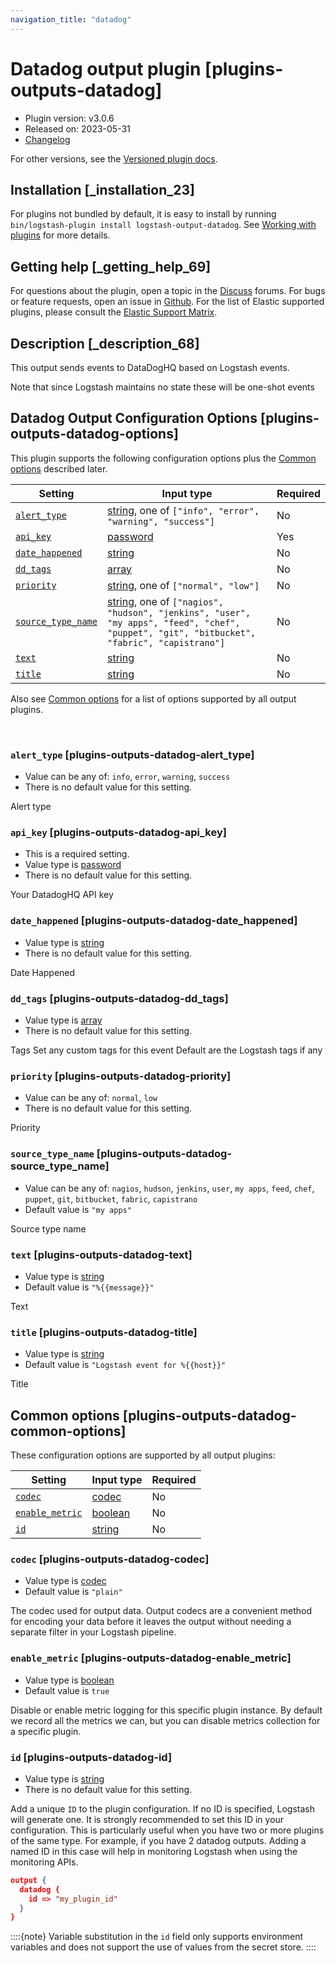 ```yaml
---
navigation_title: "datadog"
---
```


# Datadog output plugin [plugins-outputs-datadog]


* Plugin version: v3.0.6
* Released on: 2023-05-31
* [Changelog](https://github.com/logstash-plugins/logstash-output-datadog/blob/v3.0.6/CHANGELOG.md)

For other versions, see the [Versioned plugin docs](https://www.elastic.co/guide/en/logstash-versioned-plugins/current/output-datadog-index.md).

## Installation [_installation_23]

For plugins not bundled by default, it is easy to install by running `bin/logstash-plugin install logstash-output-datadog`. See [Working with plugins](https://www.elastic.co/guide/en/logstash/current/working-with-plugins.html) for more details.


## Getting help [_getting_help_69]

For questions about the plugin, open a topic in the [Discuss](http://discuss.elastic.co) forums. For bugs or feature requests, open an issue in [Github](https://github.com/logstash-plugins/logstash-output-datadog). For the list of Elastic supported plugins, please consult the [Elastic Support Matrix](https://www.elastic.co/support/matrix#logstash_plugins).


## Description [_description_68]

This output sends events to DataDogHQ based on Logstash events.

Note that since Logstash maintains no state these will be one-shot events


## Datadog Output Configuration Options [plugins-outputs-datadog-options]

This plugin supports the following configuration options plus the [Common options](plugins-outputs-datadog.md#plugins-outputs-datadog-common-options) described later.

| Setting | Input type | Required |
| --- | --- | --- |
| [`alert_type`](plugins-outputs-datadog.md#plugins-outputs-datadog-alert_type) | [string](introduction.md#string), one of `["info", "error", "warning", "success"]` | No |
| [`api_key`](plugins-outputs-datadog.md#plugins-outputs-datadog-api_key) | [password](introduction.md#password) | Yes |
| [`date_happened`](plugins-outputs-datadog.md#plugins-outputs-datadog-date_happened) | [string](introduction.md#string) | No |
| [`dd_tags`](plugins-outputs-datadog.md#plugins-outputs-datadog-dd_tags) | [array](introduction.md#array) | No |
| [`priority`](plugins-outputs-datadog.md#plugins-outputs-datadog-priority) | [string](introduction.md#string), one of `["normal", "low"]` | No |
| [`source_type_name`](plugins-outputs-datadog.md#plugins-outputs-datadog-source_type_name) | [string](introduction.md#string), one of `["nagios", "hudson", "jenkins", "user", "my apps", "feed", "chef", "puppet", "git", "bitbucket", "fabric", "capistrano"]` | No |
| [`text`](plugins-outputs-datadog.md#plugins-outputs-datadog-text) | [string](introduction.md#string) | No |
| [`title`](plugins-outputs-datadog.md#plugins-outputs-datadog-title) | [string](introduction.md#string) | No |

Also see [Common options](plugins-outputs-datadog.md#plugins-outputs-datadog-common-options) for a list of options supported by all output plugins.

 

### `alert_type` [plugins-outputs-datadog-alert_type]

* Value can be any of: `info`, `error`, `warning`, `success`
* There is no default value for this setting.

Alert type


### `api_key` [plugins-outputs-datadog-api_key]

* This is a required setting.
* Value type is [password](introduction.md#password)
* There is no default value for this setting.

Your DatadogHQ API key


### `date_happened` [plugins-outputs-datadog-date_happened]

* Value type is [string](introduction.md#string)
* There is no default value for this setting.

Date Happened


### `dd_tags` [plugins-outputs-datadog-dd_tags]

* Value type is [array](introduction.md#array)
* There is no default value for this setting.

Tags Set any custom tags for this event Default are the Logstash tags if any


### `priority` [plugins-outputs-datadog-priority]

* Value can be any of: `normal`, `low`
* There is no default value for this setting.

Priority


### `source_type_name` [plugins-outputs-datadog-source_type_name]

* Value can be any of: `nagios`, `hudson`, `jenkins`, `user`, `my apps`, `feed`, `chef`, `puppet`, `git`, `bitbucket`, `fabric`, `capistrano`
* Default value is `"my apps"`

Source type name


### `text` [plugins-outputs-datadog-text]

* Value type is [string](introduction.md#string)
* Default value is `"%{{message}}"`

Text


### `title` [plugins-outputs-datadog-title]

* Value type is [string](introduction.md#string)
* Default value is `"Logstash event for %{{host}}"`

Title



## Common options [plugins-outputs-datadog-common-options]

These configuration options are supported by all output plugins:

| Setting | Input type | Required |
| --- | --- | --- |
| [`codec`](plugins-outputs-datadog.md#plugins-outputs-datadog-codec) | [codec](https://www.elastic.co/guide/en/logstash/current/configuration-file-structure.html#codec) | No |
| [`enable_metric`](plugins-outputs-datadog.md#plugins-outputs-datadog-enable_metric) | [boolean](https://www.elastic.co/guide/en/logstash/current/configuration-file-structure.html#boolean) | No |
| [`id`](plugins-outputs-datadog.md#plugins-outputs-datadog-id) | [string](https://www.elastic.co/guide/en/logstash/current/configuration-file-structure.html#string) | No |

### `codec` [plugins-outputs-datadog-codec]

* Value type is [codec](https://www.elastic.co/guide/en/logstash/current/configuration-file-structure.html#codec)
* Default value is `"plain"`

The codec used for output data. Output codecs are a convenient method for encoding your data before it leaves the output without needing a separate filter in your Logstash pipeline.


### `enable_metric` [plugins-outputs-datadog-enable_metric]

* Value type is [boolean](https://www.elastic.co/guide/en/logstash/current/configuration-file-structure.html#boolean)
* Default value is `true`

Disable or enable metric logging for this specific plugin instance. By default we record all the metrics we can, but you can disable metrics collection for a specific plugin.


### `id` [plugins-outputs-datadog-id]

* Value type is [string](https://www.elastic.co/guide/en/logstash/current/configuration-file-structure.html#string)
* There is no default value for this setting.

Add a unique `ID` to the plugin configuration. If no ID is specified, Logstash will generate one. It is strongly recommended to set this ID in your configuration. This is particularly useful when you have two or more plugins of the same type. For example, if you have 2 datadog outputs. Adding a named ID in this case will help in monitoring Logstash when using the monitoring APIs.

```json
output {
  datadog {
    id => "my_plugin_id"
  }
}
```

::::{note} 
Variable substitution in the `id` field only supports environment variables and does not support the use of values from the secret store.
::::




